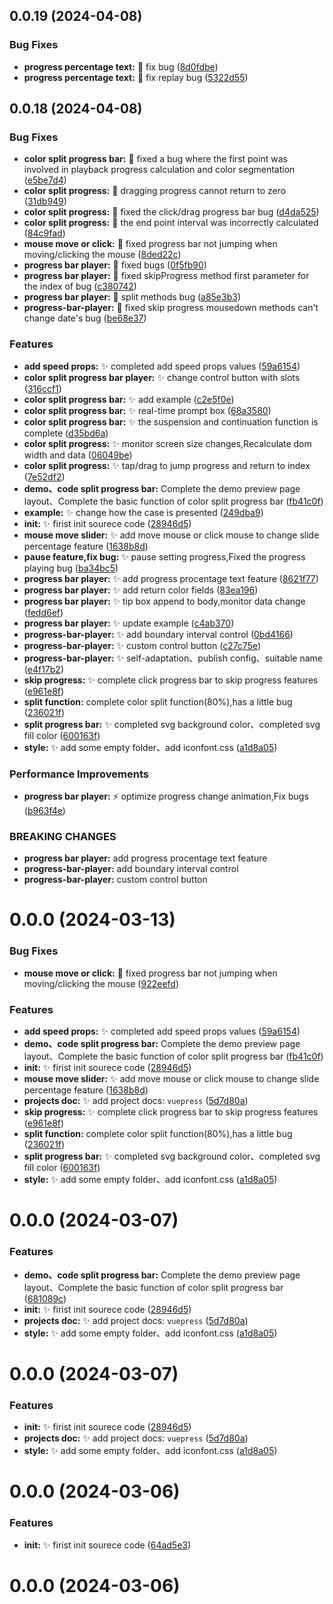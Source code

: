 
## 0.0.19 (2024-04-08)


### Bug Fixes

* **progress percentage text:** :bug: fix bug ([8d0fdbe](https://gitee.com/yeminxuan/vue3-process-bar-player/commits/8d0fdbe9694ffd0e711d4a38b2e6191aaaa25b6c))
* **progress percentage text:** :bug: fix replay bug ([5322d55](https://gitee.com/yeminxuan/vue3-process-bar-player/commits/5322d55db2b82a001dec382637e6cbb274ee8435))


## 0.0.18 (2024-04-08)


### Bug Fixes

* **color split progress bar:** :bug: fixed a bug where the first point was involved in playback progress calculation and color segmentation ([e5be7d4](https://gitee.com/yeminxuan/vue3-process-bar-player/commits/e5be7d432cd69f0c0aa9db3b117a4b29b84b2f73))
* **color split progress:** :bug: dragging progress cannot return to zero ([31db949](https://gitee.com/yeminxuan/vue3-process-bar-player/commits/31db949898a7b8d8c0bd6ff78f2bc07329a8013b))
* **color split progress:** :bug: fixed the click/drag progress bar bug ([d4da525](https://gitee.com/yeminxuan/vue3-process-bar-player/commits/d4da5254e54c66ad6dae84f3af75cf598b305ca6))
* **color split progress:** :bug: the end point interval was incorrectly calculated ([84c9fad](https://gitee.com/yeminxuan/vue3-process-bar-player/commits/84c9fad7cec96c59efd50229b2ecff5b7c9a5d7f))
* **mouse move or click:** :bug: fixed progress bar not jumping when moving/clicking the mouse ([8ded22c](https://gitee.com/yeminxuan/vue3-process-bar-player/commits/8ded22c4ca3a1490fcd4cce871a48d33bccf4fc1))
* **progress bar player:** :bug: fixed bugs ([0f5fb90](https://gitee.com/yeminxuan/vue3-process-bar-player/commits/0f5fb90952ff83262c3b9b5f7806dc95643c59f1))
* **progress bar player:** :bug: fixed skipProgress method first parameter for the index of bug ([c380742](https://gitee.com/yeminxuan/vue3-process-bar-player/commits/c3807420aa817a2dbcc94c6cbc2fd8ed5a69077f))
* **progress bar player:** :bug: split methods bug ([a85e3b3](https://gitee.com/yeminxuan/vue3-process-bar-player/commits/a85e3b37d00f7c2272a5d301935de1cc717ac988))
* **progress-bar-player:** :bug: fixed skip progress mousedown methods can't change date's bug ([be68e37](https://gitee.com/yeminxuan/vue3-process-bar-player/commits/be68e37c568f31da18785db49ca940e2cf1819f5))


### Features

* **add speed props:** :sparkles: completed add speed props values ([59a6154](https://gitee.com/yeminxuan/vue3-process-bar-player/commits/59a615415eda694a269a26da075bb562a6158362))
* **color split progress bar player:** :sparkles: change control button with slots ([316ccf1](https://gitee.com/yeminxuan/vue3-process-bar-player/commits/316ccf1a9cdc7f1be7d64cb63133453b7a799736))
* **color split progress bar:** :sparkles: add example ([c2e5f0e](https://gitee.com/yeminxuan/vue3-process-bar-player/commits/c2e5f0e88db64e970f4dabeeaa8f29bf19e1dbb1))
* **color split progress bar:** :sparkles: real-time prompt box ([68a3580](https://gitee.com/yeminxuan/vue3-process-bar-player/commits/68a3580d7a92d7a281f5dd0d1aaa5f5fa204ac78))
* **color split progress bar:** :sparkles: the suspension and continuation function is complete ([d35bd6a](https://gitee.com/yeminxuan/vue3-process-bar-player/commits/d35bd6abb7dd567ee7f83ade159da7309f297c50))
* **color split progress:** :sparkles: monitor screen size changes,Recalculate dom width and data ([06049be](https://gitee.com/yeminxuan/vue3-process-bar-player/commits/06049bec5a0c272acf9fc60a28ef6c428a6feaa6))
* **color split progress:** :sparkles: tap/drag to jump progress and return to index ([7e52df2](https://gitee.com/yeminxuan/vue3-process-bar-player/commits/7e52df2a6b3919b0dee94041ddf5023756b303e8))
* **demo、code split progress bar:** Complete the demo preview page layout、Complete the basic function of color split progress bar ([fb41c0f](https://gitee.com/yeminxuan/vue3-process-bar-player/commits/fb41c0f553f82452137e3a1eaf93ff85706eaec9))
* **example:** :sparkles: change how the case is presented ([249dba9](https://gitee.com/yeminxuan/vue3-process-bar-player/commits/249dba9471caf0f551008f1d38d51941544a1f3c))
* **init:** :sparkles: firist init sourece code ([28946d5](https://gitee.com/yeminxuan/vue3-process-bar-player/commits/28946d5bb0990a2dad8eccd1ae419531d90c53f5))
* **mouse move slider:** :sparkles: add move mouse or click mouse to change slide percentage feature ([1638b8d](https://gitee.com/yeminxuan/vue3-process-bar-player/commits/1638b8d6e41bb40ada48b600bc292fd08698b957))
* **pause feature,fix bug:** :sparkles: pause setting progress,Fixed the progress playing bug ([ba34bc5](https://gitee.com/yeminxuan/vue3-process-bar-player/commits/ba34bc59024885844563c490715cbb8fc58dcbb8))
* **progress bar player:** :sparkles: add progress procentage text feature ([8621f77](https://gitee.com/yeminxuan/vue3-process-bar-player/commits/8621f77feca4e2f93af264c8ab8251d8b65276b4))
* **progress bar player:** :sparkles: add return color fields ([83ea196](https://gitee.com/yeminxuan/vue3-process-bar-player/commits/83ea1967c41864f903b870fd6e03623d6c588e46))
* **progress bar player:** :sparkles: tip box append to body,monitor data change ([fedd6ef](https://gitee.com/yeminxuan/vue3-process-bar-player/commits/fedd6ef168ea9841a02273d837a58bc4f2b1a61f))
* **progress bar player:** :sparkles: update example ([c4ab370](https://gitee.com/yeminxuan/vue3-process-bar-player/commits/c4ab370cad7c8fa719515de66254d4a310db0d4e))
* **progress-bar-player:** :sparkles: add boundary interval control ([0bd4166](https://gitee.com/yeminxuan/vue3-process-bar-player/commits/0bd4166a639e67f73fc1fb245150ed751baa06e7))
* **progress-bar-player:** :sparkles: custom control button ([c27c75e](https://gitee.com/yeminxuan/vue3-process-bar-player/commits/c27c75e4d3ff78f35746dfaafcb20544cd2c2c27))
* **progress-bar-player:** :sparkles: self-adaptation、publish config、suitable name ([e4f17b2](https://gitee.com/yeminxuan/vue3-process-bar-player/commits/e4f17b2310f9a0207e16d16e081148c3585707fb))
* **skip progress:** :sparkles: complete click progress bar to skip progress features ([e961e8f](https://gitee.com/yeminxuan/vue3-process-bar-player/commits/e961e8ffef4345436d71e3a41bbfc0fafc01b12a))
* **split function:** complete color split function(80%),has a little bug ([236021f](https://gitee.com/yeminxuan/vue3-process-bar-player/commits/236021f7d75cb91be8363175214a880db75ae6d8))
* **split progress bar:** :sparkles: completed svg background color、completed svg fill color ([600163f](https://gitee.com/yeminxuan/vue3-process-bar-player/commits/600163f630dac575fb0b46ba6096cb9b36b88e29))
* **style:** :sparkles: add some empty folder、add iconfont.css ([a1d8a05](https://gitee.com/yeminxuan/vue3-process-bar-player/commits/a1d8a05e51fe28332d60e5ab7e097b2afecd3a05))


### Performance Improvements

* **progress bar player:** :zap: optimize progress change animation,Fix bugs ([b963f4e](https://gitee.com/yeminxuan/vue3-process-bar-player/commits/b963f4e1ce4742648ad6fd1560725960fd7c90d4))


### BREAKING CHANGES

* **progress bar player:** add progress procentage text feature
* **progress-bar-player:** add boundary interval control
* **progress-bar-player:** custom control button



# 0.0.0 (2024-03-13)


### Bug Fixes

* **mouse move or click:** :bug: fixed progress bar not jumping when moving/clicking the mouse ([922eefd](https://gitee.com/yeminxuan/vue3-process-bar-player/commits/922eefd02bfd16aa25e47e35d87f139f2062081c))


### Features

* **add speed props:** :sparkles: completed add speed props values ([59a6154](https://gitee.com/yeminxuan/vue3-process-bar-player/commits/59a615415eda694a269a26da075bb562a6158362))
* **demo、code split progress bar:** Complete the demo preview page layout、Complete the basic function of color split progress bar ([fb41c0f](https://gitee.com/yeminxuan/vue3-process-bar-player/commits/fb41c0f553f82452137e3a1eaf93ff85706eaec9))
* **init:** :sparkles: firist init sourece code ([28946d5](https://gitee.com/yeminxuan/vue3-process-bar-player/commits/28946d5bb0990a2dad8eccd1ae419531d90c53f5))
* **mouse move slider:** :sparkles: add move mouse or click mouse to change slide percentage feature ([1638b8d](https://gitee.com/yeminxuan/vue3-process-bar-player/commits/1638b8d6e41bb40ada48b600bc292fd08698b957))
* **projects doc:** :sparkles: add project docs: `vuepress` ([5d7d80a](https://gitee.com/yeminxuan/vue3-process-bar-player/commits/5d7d80a5a0c68fbc8e2830ad774251fd6101afd5))
* **skip progress:** :sparkles: complete click progress bar to skip progress features ([e961e8f](https://gitee.com/yeminxuan/vue3-process-bar-player/commits/e961e8ffef4345436d71e3a41bbfc0fafc01b12a))
* **split function:** complete color split function(80%),has a little bug ([236021f](https://gitee.com/yeminxuan/vue3-process-bar-player/commits/236021f7d75cb91be8363175214a880db75ae6d8))
* **split progress bar:** :sparkles: completed svg background color、completed svg fill color ([600163f](https://gitee.com/yeminxuan/vue3-process-bar-player/commits/600163f630dac575fb0b46ba6096cb9b36b88e29))
* **style:** :sparkles: add some empty folder、add iconfont.css ([a1d8a05](https://gitee.com/yeminxuan/vue3-process-bar-player/commits/a1d8a05e51fe28332d60e5ab7e097b2afecd3a05))



# 0.0.0 (2024-03-07)


### Features

* **demo、code split progress bar:** Complete the demo preview page layout、Complete the basic function of color split progress bar ([681089c](https://gitee.com/yeminxuan/vue3-process-bar-player/commits/681089c924b080a17025289e8bf3e47c73df5446))
* **init:** :sparkles: firist init sourece code ([28946d5](https://gitee.com/yeminxuan/vue3-process-bar-player/commits/28946d5bb0990a2dad8eccd1ae419531d90c53f5))
* **projects doc:** :sparkles: add project docs: `vuepress` ([5d7d80a](https://gitee.com/yeminxuan/vue3-process-bar-player/commits/5d7d80a5a0c68fbc8e2830ad774251fd6101afd5))
* **style:** :sparkles: add some empty folder、add iconfont.css ([a1d8a05](https://gitee.com/yeminxuan/vue3-process-bar-player/commits/a1d8a05e51fe28332d60e5ab7e097b2afecd3a05))



# 0.0.0 (2024-03-07)


### Features

* **init:** :sparkles: firist init sourece code ([28946d5](https://gitee.com/yeminxuan/vue3-process-bar-player/commits/28946d5bb0990a2dad8eccd1ae419531d90c53f5))
* **projects doc:** :sparkles: add project docs: `vuepress` ([5d7d80a](https://gitee.com/yeminxuan/vue3-process-bar-player/commits/5d7d80a5a0c68fbc8e2830ad774251fd6101afd5))
* **style:** :sparkles: add some empty folder、add iconfont.css ([a1d8a05](https://gitee.com/yeminxuan/vue3-process-bar-player/commits/a1d8a05e51fe28332d60e5ab7e097b2afecd3a05))



# 0.0.0 (2024-03-06)


### Features

* **init:** :sparkles: firist init sourece code ([64ad5e3](https://gitee.com/yeminxuan/vue3-process-bar-player/commits/64ad5e37a4ecd5cb1c4e0d7486d399cbf105fee3))



# 0.0.0 (2024-03-06)



